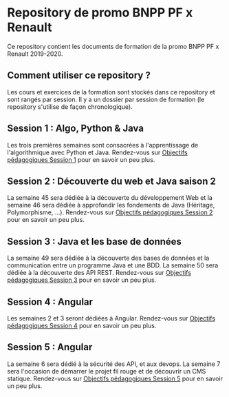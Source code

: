 # Repository de promo BNPP PF x Renault

Ce repository contient les documents de formation de la promo BNPP PF x Renault 2019-2020.

## Comment utiliser ce repository ?

Les cours et exercices de la formation sont stockés dans ce repository et sont rangés par session. Il y a un dossier par session de formation (le repository s'utilise de façon chronologique).

## Session 1 : Algo, Python & Java

Les trois premières semaines sont consacrées à l'apprentissage de l'algorithmique avec Python et Java. Rendez-vous sur [Objectifs pédagogiques Session 1](./session1/pedagogie/objectifs-pedago.md) pour en savoir un peu plus.

## Session 2 : Découverte du web et Java saison 2

La semaine 45 sera dédiée à la découverte du développement Web et la semaine 46 sera dédiée à approfondir les fondements de Java (Héritage, Polymorphisme, ...). Rendez-vous sur [Objectifs pédagogiques Session 2](./session2/pedagogie/objectifs-pedago.md) pour en savoir un peu plus.

## Session 3 : Java et les base de données

La semaine 49 sera dédiée à la découverte des bases de données et la communication entre un programme Java et une BDD. La semaine 50 sera dédiée à la découverte des API REST. Rendez-vous sur [Objectifs pédagogiques Session 3](./session3/pedagogie/objectifs-pedago.md) pour en savoir un peu plus.

## Session 4 : Angular

Les semaines 2 et 3 seront dédiées à Angular. Rendez-vous sur [Objectifs pédagogiques Session 4](./session4/pedagogie/objectifs-pedago.md) pour en savoir un peu plus.

## Session 5 : Angular

La semaine 6 sera dédié à la sécurité des API, et aux devops. La semaine 7 sera l'occasion de démarrer le projet fil rouge et de découvrir un CMS statique. Rendez-vous sur [Objectifs pédagogiques Session 5](./session5/pedagogie/objectifs-pedago.md) pour en savoir un peu plus.
